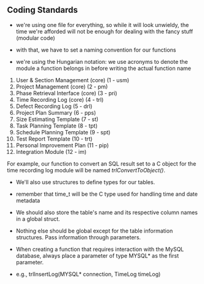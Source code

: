 ## Coding Standards
- we're using one file for everything, so while it will look unwieldy, the time we're afforded will not be enough for dealing with the fancy stuff (modular code)

- with that, we have to set a naming convention for our functions
* we're using the Hungarian notation: we use acronyms to denote the module a function belongs in before writing the actual function name

1. User & Section Management (core) (1 - usm)
2. Project Management (core) (2 - pm)
3. Phase Retrieval Interface (core) (3 - pri)
4. Time Recording Log (core) (4 - trl)
5. Defect Recording Log (5 - drl)
6. Project Plan Summary  (6 - pps)
7. Size Estimating Template (7 - st)
8. Task Planning Template (8 - tpt)
9. Schedule Planning Template (9 - spt)
10. Test Report Template (10 - trt)
11. Personal Improvement Plan (11 - pip)
12. Integration Module (12 - im)

For example, our function to convert an SQL result set to a C object for the time recording log module will be named *trlConvertToObject()*.

- We'll also use structures to define types for our tables.
* remember that time_t will be the C type used for handling time and date metadata

- We should also store the table's name and its respective column names in a global struct.

- Nothing else should be global except for the table information structures. Pass information through parameters.

- When creating a function that requires interaction with the MySQL database, always place a parameter of type MYSQL* as the first parameter.
* e.g., trlInsertLog(MYSQL* connection, TimeLog timeLog)